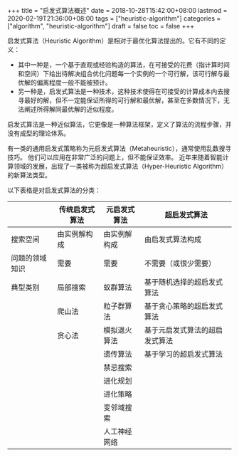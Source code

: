 +++
title = "启发式算法概述"
date = 2018-10-28T15:42:00+08:00
lastmod = 2020-02-19T21:36:00+08:00
tags = ["heuristic-algorithm"]
categories = ["algorithm", "heuristic-algorithm"]
draft = false
toc = false
+++

启发式算法（Heuristic Algorithm）是相对于最优化算法提出的。它有不同的定义：

-   其中一种是，一个基于直观或经验构造的算法，在可接受的花费（指计算时间和空间）下给出待解决组合优化问题每一个实例的一个可行解，该可行解与最优解的偏离程度一般不能被预计。
-   另一种是，启发式算法是一种技术，这种技术使得在可接受的计算成本内去搜寻最好的解，但不一定能保证所得的可行解和最优解，甚至在多数情况下，无法阐述所得解同最优解的近似程度。

<!--more-->

启发式算法是一种近似算法，它更像是一种算法框架，定义了算法的流程步骤，并没有成型的理论体系。

有一类的通用启发式策略称为元启发式算法（Metaheuristic），通常使用乱数搜寻技巧。
他们可以应用在非常广泛的问题上，但不能保证效率。
近年来随着智能计算领域的发展，出现了一类被称为超启发式算法（Hyper-Heuristic Algorithm）的新算法类型。

以下表格是对启发式算法的分类：

|         | 传统启发式算法 | 元启发式算法 | 超启发式算法    |
|---------|---------|--------|-----------|
| 搜索空间 | 由实例解构成 | 由实例解构成 | 由启发式算法构成 |
| 问题的领域知识 | 需要    | 需要   | 不需要（或很少需要） |
| 典型类别 | 局部搜索 | 蚁群算法 | 基于随机选择的超启发式算法 |
|         | 爬山法  | 粒子群算法 | 基于贪心策略的超启发式算法 |
|         | 贪心法  | 模拟退火算法 | 基于元启发式算法的超启发式算法 |
|         |         | 遗传算法 | 基于学习的超启发式算法 |
|         |         | 禁忌搜索 |                 |
|         |         | 进化规划 |                 |
|         |         | 进化策略 |                 |
|         |         | 变邻域搜索 |                 |
|         |         | 人工神经网络 |                 |
